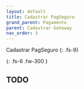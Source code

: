 ```yaml
---
layout: default
title: Cadastrar PagSeguro
grand_parent: Pagamento
parent: Cadastrar Gateway
nav_order: 3
---
```


Cadastrar PagSeguro
{: .fs-9}

<!--Descrição-->
{: .fs-6 .fw-300  }

## TODO
